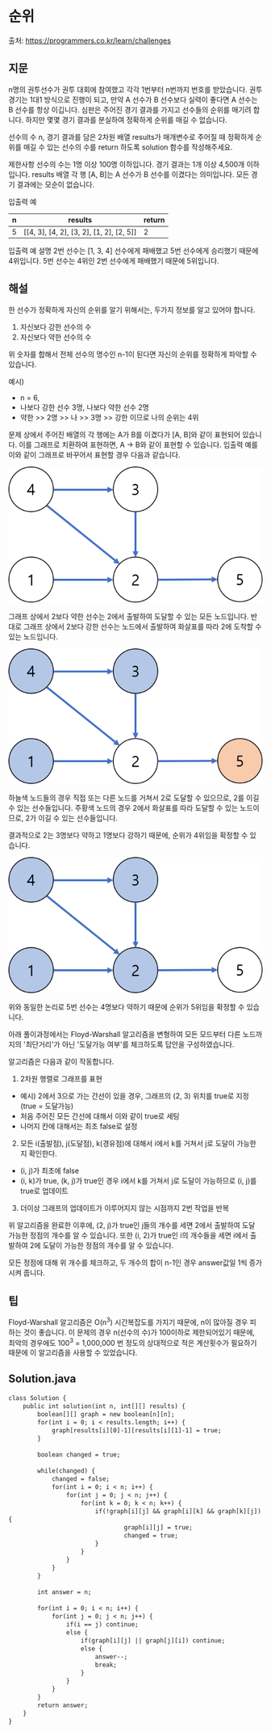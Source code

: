 # 순위

출처: https://programmers.co.kr/learn/challenges

## 지문

n명의 권투선수가 권투 대회에 참여했고 각각 1번부터 n번까지 번호를 받았습니다. 권투 경기는 1대1 방식으로 진행이 되고, 만약 A 선수가 B 선수보다 실력이 좋다면 A 선수는 B 선수를 항상 이깁니다. 심판은 주어진 경기 결과를 가지고 선수들의 순위를 매기려 합니다. 하지만 몇몇 경기 결과를 분실하여 정확하게 순위를 매길 수 없습니다.

선수의 수 n, 경기 결과를 담은 2차원 배열 results가 매개변수로 주어질 때 정확하게 순위를 매길 수 있는 선수의 수를 return 하도록 solution 함수를 작성해주세요.

제한사항
선수의 수는 1명 이상 100명 이하입니다.
경기 결과는 1개 이상 4,500개 이하입니다.
results 배열 각 행 [A, B]는 A 선수가 B 선수를 이겼다는 의미입니다.
모든 경기 결과에는 모순이 없습니다.

입출력 예

n	| results	| return
--|---------|-------
5	| [[4, 3], [4, 2], [3, 2], [1, 2], [2, 5]]	| 2

입출력 예 설명
2번 선수는 [1, 3, 4] 선수에게 패배했고 5번 선수에게 승리했기 때문에 4위입니다.
5번 선수는 4위인 2번 선수에게 패배했기 때문에 5위입니다.

## 해설

한 선수가 정확하게 자신의 순위를 알기 위해서는, 두가지 정보를 알고 있어야 합니다.

1. 자신보다 강한 선수의 수
2. 자신보다 약한 선수의 수

위 숫자를 합해서 전체 선수의 명수인 n-1이 된다면 자신의 순위를 정확하게 파악할 수 있습니다.

예시)
- n = 6,
- 나보다 강한 선수 3명, 나보다 약한 선수 2명
- 약한 >> 2명 >> 나 >> 3명 >> 강한 이므로 나의 순위는 4위

문제 상에서 주어진 배열의 각 행에는 A가 B를 이겼다가 [A, B]와 같이 표현되어 있습니다. 이를 그래프로 치환하여 표현하면, A -> B와 같이 표현할 수 있습니다. 입출력 예를 이와 같이 그래프로 바꾸어서 표현할 경우 다음과 같습니다.

![graph-1](../../resources/graph/ranking-java-1.png)

그래프 상에서 2보다 약한 선수는 2에서 출발하여 도달할 수 있는 모든 노드입니다. 반대로 그래프 상에서 2보다 강한 선수는 노드에서 출발하여 화살표를 따라 2에 도착할 수 있는 노드입니다.

![graph-2](../../resources/graph/ranking-java-2.png)

하늘색 노드들의 경우 직접 또는 다른 노드를 거쳐서 2로 도달할 수 있으므로, 2를 이길 수 있는 선수들입니다. 주황색 노드의 경우 2에서 화살표를 따라 도달할 수 있는 노드이므로, 2가 이길 수 있는 선수들입니다.

결과적으로 2는 3명보다 약하고 1명보다 강하기 때문에, 순위가 4위임을 확정할 수 있습니다.

![graph-3](../../resources/graph/ranking-java-3.png)

위와 동일한 논리로 5번 선수는 4명보다 약하기 때문에 순위가 5위임을 확정할 수 있습니다.

아래 풀이과정에서는 Floyd-Warshall 알고리즘을 변형하여 모든 모드부터 다른 노드까지의 '최단거리'가 아닌 '도달가능 여부'를 체크하도록 답안을 구성하였습니다.

알고리즘은 다음과 같이 작동합니다.

1. 2차원 행렬로 그래프를 표현
  - 예시) 2에서 3으로 가는 간선이 있을 경우, 그래프의 (2, 3) 위치를 true로 지정(true = 도달가능)
  - 처음 주어진 모든 간선에 대해서 이와 같이 true로 세팅
  - 나머지 칸에 대해서는 최초 false로 설정

2. 모든 i(출발점), j(도달점), k(경유점)에 대해서 i에서 k를 거쳐서 j로 도달이 가능한지 확인한다.
  - (i, j)가 최초에 false
  - (i, k)가 true, (k, j)가 true인 경우 i에서 k를 거쳐서 j로 도달이 가능하므로 (i, j)를 true로 업데이트

3. 더이상 그래프의 업데이트가 이루어지지 않는 시점까지 2번 작업을 반복

위 알고리즘을 완료한 이후에, (2, j)가 true인 j들의 개수를 세면 2에서 출발하여 도달 가능한 정점의 개수를 알 수 있습니다. 또한 (i, 2)가 true인 i의 개수들을 세면 i에서 출발하여 2에 도달이 가능한 정점의 개수를 알 수 있습니다.

모든 정점에 대해 위 개수를 체크하고, 두 개수의 합이 n-1인 경우 answer값일 1씩 증가시켜 줍니다.

## 팁

Floyd-Warshall 알고리즘은 O(n<sup>3</sup>) 시간복잡도를 가지기 때문에, n이 많아질 경우 피하는 것이 좋습니다. 이 문제의 경우 n(선수의 수)가 100이하로 제한되어있기 때문에, 최악의 경우에도 100<sup>3</sup> = 1,000,000 번 정도의 상대적으로 적은 계산횟수가 필요하기 때문에 이 알고리즘을 사용할 수 있었습니다.

## Solution.java
~~~
class Solution {
    public int solution(int n, int[][] results) {
        boolean[][] graph = new boolean[n][n];
        for(int i = 0; i < results.length; i++) {
            graph[results[i][0]-1][results[i][1]-1] = true;
        }

        boolean changed = true;

        while(changed) {
            changed = false;
            for(int i = 0; i < n; i++) {
                for(int j = 0; j < n; j++) {
                    for(int k = 0; k < n; k++) {
                        if(!graph[i][j] && graph[i][k] && graph[k][j]) {
                                graph[i][j] = true;
                                changed = true;
                        }
                    }
                }
            }
        }

        int answer = n;

        for(int i = 0; i < n; i++) {
            for(int j = 0; j < n; j++) {
                if(i == j) continue;
                else {
                    if(graph[i][j] || graph[j][i]) continue;
                    else {
                        answer--;
                        break;
                    }
                }
            }
        }
        return answer;
    }
}
~~~
